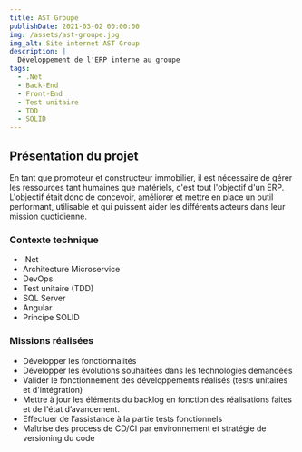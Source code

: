 ```yaml
---
title: AST Groupe
publishDate: 2021-03-02 00:00:00
img: /assets/ast-groupe.jpg
img_alt: Site internet AST Group
description: |
  Développement de l'ERP interne au groupe
tags:
  - .Net
  - Back-End
  - Front-End
  - Test unitaire
  - TDD
  - SOLID
---
```


## Présentation du projet

En tant que promoteur et constructeur immobilier, il est nécessaire de gérer les ressources tant humaines que matériels, c'est tout l'objectif d'un ERP. L'objectif était donc de concevoir, améliorer et mettre en place un outil performant, utilisable et qui puissent aider les différents acteurs dans leur mission quotidienne.

### Contexte technique

- .Net
- Architecture Microservice
- DevOps
- Test unitaire (TDD)
- SQL Server
- Angular
- Principe SOLID

### Missions réalisées

- Développer les fonctionnalités
- Développer les évolutions souhaitées dans les technologies demandées
- Valider le fonctionnement des développements réalisés (tests unitaires et d'intégration)
- Mettre à jour les éléments du backlog en fonction des réalisations faites et de l'état d’avancement.
- Effectuer de l’assistance à la partie tests fonctionnels
- Maîtrise des process de CD/CI par environnement et stratégie de versioning du code
